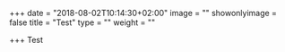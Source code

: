 +++
date = "2018-08-02T10:14:30+02:00"
image = ""
showonlyimage = false
title = "Test"
type = ""
weight = ""

+++
Test